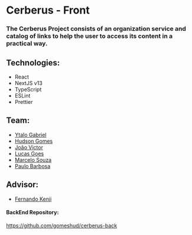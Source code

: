 # Cerberus - Front

### The Cerberus Project consists of an organization service and catalog of links to help the user to access its content in a practical way.


## Technologies:
- React
- NextJS v13
- TypeScript
- ESLint
- Prettier

## Team:
- [Ytalo Gabriel](https://github.com/ytalogabriel)
- [Hudson Gomes](https://github.com/gomeshud)
- [João Victor](https://github.com/vikmiranda)
- [Lucas Goes](https://github.com/lucasgmc16)
- [Marcelo Souza](https://github.com/marcelostenorio)
- [Paulo Barbosa](https://github.com/paulobarbos00)

## Advisor:
- [Fernando Kenji](https://github.com/fkenjikamei)

#### BackEnd Repository:
https://github.com/gomeshud/cerberus-back

